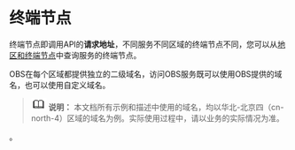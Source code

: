 # 终端节点<a name="obs_04_0003"></a>

终端节点即调用API的**请求地址**，不同服务不同区域的终端节点不同，您可以从[地区和终端节点](https://developer.huaweicloud.com/endpoint?OBS)中查询服务的终端节点。

OBS在每个区域都提供独立的二级域名，访问OBS服务既可以使用OBS提供的域名，也可以使用自定义域名。

>![](public_sys-resources/icon-note.gif) **说明：** 
>本文档所有示例和描述中使用的域名，均以华北-北京四（cn-north-4）区域的域名为例。实际使用过程中，请以业务的实际情况为准。

。

